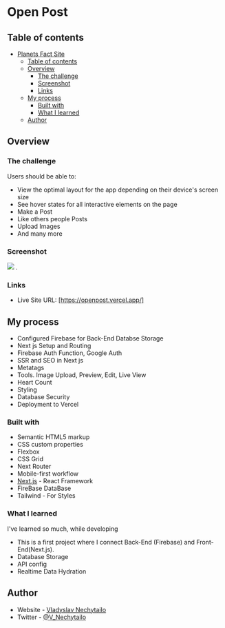# Open Post

## Table of contents

- [Planets Fact Site](#planets-fact-site)
  - [Table of contents](#table-of-contents)
  - [Overview](#overview)
    - [The challenge](#the-challenge)
    - [Screenshot](#screenshot)
    - [Links](#links)
  - [My process](#my-process)
    - [Built with](#built-with)
    - [What I learned](#what-i-learned)
  - [Author](#author)
    



## Overview

### The challenge

Users should be able to:

- View the optimal layout for the app depending on their device's screen size
- See hover states for all interactive elements on the page
- Make a Post
- Like others people Posts
- Upload Images
- And many more



### Screenshot

![]('/public/OpenPostScreen.png')
.

### Links

- Live Site URL: [https://openpost.vercel.app/]

## My process

- Configured Firebase for Back-End Databse Storage
- Next js Setup and Routing
- Firebase Auth Function, Google Auth
- SSR and SEO in Next js
- Metatags
- Tools. Image Upload, Preview, Edit, Live View
- Heart Count
- Styling 
- Database Security
- Deployment to Vercel

### Built with

- Semantic HTML5 markup
- CSS custom properties
- Flexbox
- CSS Grid
- Next Router
- Mobile-first workflow
- [Next.js](https://nextjs.org/) - React Framework
- FireBase DataBase
- Tailwind - For Styles



### What I learned

I've learned so much, while developing
- This is a first project where I connect Back-End (Firebase) and Front-End(Next.js). 
- Database Storage
- API config
- Realtime Data Hydration


## Author

- Website - [Vladyslav Nechytailo](https://www.vladnechyt.com/)
- Twitter - [@V_Nechytailo](https://twitter.com/V_Nechytailo)

